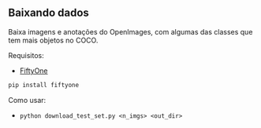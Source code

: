 
## Baixando dados

Baixa imagens e anotações do OpenImages, com algumas das classes que tem mais objetos no COCO.

Requisitos:
* [FiftyOne](https://docs.voxel51.com/getting_started/install.html)
```bash
pip install fiftyone
```

Como usar:
* `python download_test_set.py <n_imgs> <out_dir>`